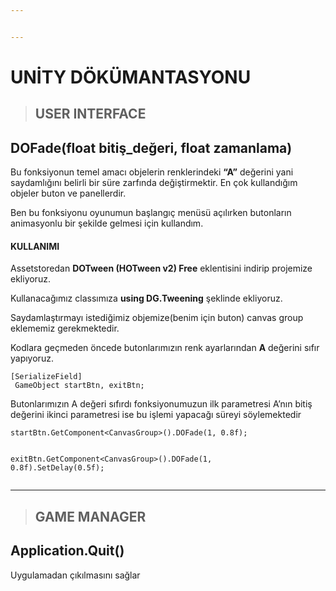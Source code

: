 ```yaml
---


---
```


<h1 id="uni̇ty-dökümantasyonu">UNİTY DÖKÜMANTASYONU</h1>
<blockquote>
<h2 id="user-interface"><strong>USER INTERFACE</strong></h2>
</blockquote>
<h2 id="dofadefloat-bitiş_değeri-float-zamanlama">DOFade(float bitiş_değeri, float zamanlama)</h2>
<p>Bu fonksiyonun temel amacı objelerin renklerindeki <strong>“A”</strong> değerini yani saydamlığını belirli bir süre zarfında değiştirmektir. En çok kullandığım objeler buton ve panellerdir.</p>
<p>Ben bu fonksiyonu oyunumun başlangıç menüsü açılırken butonların animasyonlu bir şekilde gelmesi için kullandım.</p>
<h4 id="kullanimi">KULLANIMI</h4>
<p>Assetstoredan <strong>DOTween (HOTween v2) Free</strong> eklentisini indirip projemize ekliyoruz.</p>
<p>Kullanacağımız classımıza <strong>using DG.Tweening</strong> şeklinde ekliyoruz.</p>
<p>Saydamlaştırmayı istediğimiz objemize(benim için buton) canvas group eklememiz gerekmektedir.</p>
<p>Kodlara geçmeden öncede butonlarımızın renk ayarlarından <strong>A</strong> değerini sıfır yapıyoruz.</p>
<pre><code>[SerializeField]
 GameObject startBtn, exitBtn;
</code></pre>
<p>Butonlarımızın A değeri sıfırdı fonksiyonumuzun ilk parametresi 		A’nın bitiş değerini ikinci parametresi ise bu işlemi yapacağı süreyi söylemektedir</p>
<pre><code>startBtn.GetComponent&lt;CanvasGroup&gt;().DOFade(1, 0.8f);

exitBtn.GetComponent&lt;CanvasGroup&gt;().DOFade(1, 0.8f).SetDelay(0.5f);
</code></pre>
<hr>
<blockquote>
<h2 id="game-manager"><strong>GAME MANAGER</strong></h2>
</blockquote>
<h2 id="application.quit">Application.Quit()</h2>
<p>Uygulamadan çıkılmasını sağlar</p>

